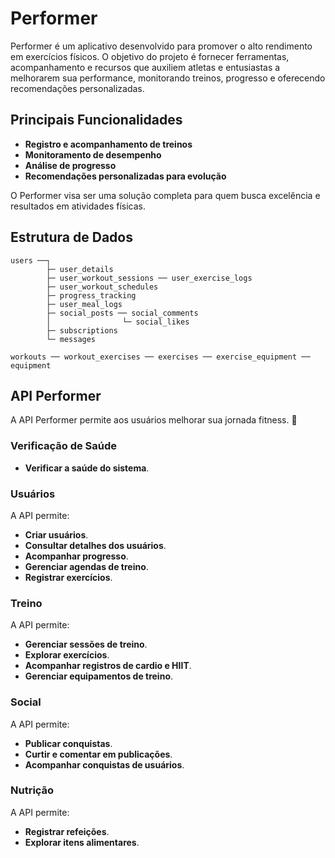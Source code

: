 # Performer

Performer é um aplicativo desenvolvido para promover o alto rendimento em exercícios físicos. O objetivo do projeto é fornecer ferramentas, acompanhamento e recursos que auxiliem atletas e entusiastas a melhorarem sua performance, monitorando treinos, progresso e oferecendo recomendações personalizadas.

## Principais Funcionalidades

- **Registro e acompanhamento de treinos**
- **Monitoramento de desempenho**
- **Análise de progresso**
- **Recomendações personalizadas para evolução**

O Performer visa ser uma solução completa para quem busca excelência e resultados em atividades físicas.

## Estrutura de Dados

```
users ──┐  
        ├─ user_details  
        ├─ user_workout_sessions ── user_exercise_logs  
        ├─ user_workout_schedules  
        ├─ progress_tracking  
        ├─ user_meal_logs  
        ├─ social_posts ── social_comments  
        │                └─ social_likes  
        ├─ subscriptions  
        └─ messages  

workouts ── workout_exercises ── exercises ── exercise_equipment ── equipment
```

## API Performer

A API Performer permite aos usuários melhorar sua jornada fitness. 🚀

### Verificação de Saúde

- **Verificar a saúde do sistema**.

### Usuários

A API permite:

- **Criar usuários**.
- **Consultar detalhes dos usuários**.
- **Acompanhar progresso**.
- **Gerenciar agendas de treino**.
- **Registrar exercícios**.

### Treino

A API permite:

- **Gerenciar sessões de treino**.
- **Explorar exercícios**.
- **Acompanhar registros de cardio e HIIT**.
- **Gerenciar equipamentos de treino**.

### Social

A API permite:

- **Publicar conquistas**.
- **Curtir e comentar em publicações**.
- **Acompanhar conquistas de usuários**.

### Nutrição

A API permite:

- **Registrar refeições**.
- **Explorar itens alimentares**.
